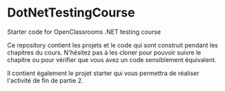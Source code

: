 # DotNetTestingCourse
Starter code for OpenClassrooms .NET testing course 

Ce repository contient les projets et le code qui sont construit pendant les chapitres du cours. N'hésitez pas à les cloner pour pouvoir suivre le chapitre ou pour vérifier que vous avez un code sensiblement équivalent.

Il contient également le projet starter qui vous permettra de réaliser l'activité de fin de partie 2.
